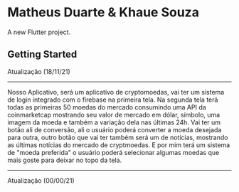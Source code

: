 # Matheus Duarte & Khaue Souza

A new Flutter project.

## Getting Started

Atualização (18/11/21)
***
Nosso Aplicativo, será um aplicativo de cryptomoedas, vai ter um sistema de login integrado com o firebase na primeira tela. Na segunda tela terá todas as primeiras 50 moedas do mercado consumindo uma API da coinmarketcap mostrando seu valor de mercado em dólar, símbolo, uma imagem da moeda e também a variação dela nas últimas 24h. Vai ter um botão ali de conversão, ali o usuário poderá converter a moeda desejada para outra, outro botão que vai ter também será um de notícias, mostrando as últimas notícias do mercado de cryptmoedas.
E por mim terá um sistema de "moeda preferida" o usuário poderá selecionar algumas moedas que mais goste para deixar no topo da tela.
***
Atualização (00/00/21)
